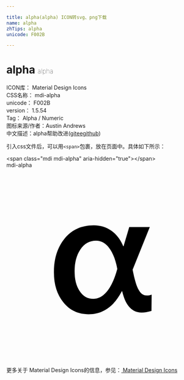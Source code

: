 ```yaml
---

title: alpha(alpha) ICON转svg、png下载
name: alpha
zhTips: alpha
unicode: F002B

---
```


# alpha  <small style="font-size: 60%;font-weight: 100">alpha</small>


<div class="detail-page">
<p>
<span>
ICON库：
<span class="badge-secondary badge">Material Design Icons</span> 
</span>
<br/>
<span>
CSS名称：
<span class="badge-secondary badge">mdi-alpha</span> 
</span>
<br/>
<span>
unicode：
<span class="badge-secondary badge">F002B</span> 
</span>
<br/>
<span>
version：
<span class="badge-secondary badge">1.5.54</span> 
</span>
<br/>
<span>Tag：
<span class="badge-light badge">Alpha / Numeric</span>
</span>
<br/>
<span>图标来源/作者：<span class="badge-light badge">Austin Andrews</span></span> 
<br/>
<span class="zh-detail">中文描述：<span class="badge-primary badge">alpha</span><span class="help-link"><span>帮助改进</span>(<a href="https://gitee.com/liuwave/icon-helper/edit/master/json/material/alpha.json" target="_blank" rel="noopener noreferrer">gitee</a><a href="https://github.com/liuwave/icon-helper/edit/master/json/material/alpha.json" target="_blank" rel="noopener noreferrer">github</a></span>)</span><br/>
</p>
</div>
<div class="alert alert-dark">
  <i class="mdi mdi-alpha mdi-48px"></i>
  <i class="mdi mdi-alpha mdi-36px"></i>
  <i class="mdi mdi-alpha mdi-24px"></i>
  <i class="mdi mdi-alpha mdi-18px"></i>
</div>
<div>
  <p>引入css文件后，可以用<code>&lt;span&gt;</code>包裹，放在页面中。具体如下所示：    
  </p>
  <div class="alert alert-primary" style="font-size: 14px">
    &lt;span class="mdi mdi-alpha" aria-hidden="true"&gt;&lt;/span&gt;
    <copy-btn content='<span class="mdi mdi-alpha" aria-hidden="true"></span>'></copy-btn>
  </div>
  <div class="alert alert-secondary">
    <i class="mdi mdi-alpha"
    style="font-size: 24px"
    aria-hidden="true"></i> mdi-alpha
    <copy-btn content="mdi-alpha" btn-title="复制图标名称"></copy-btn>
  </div>
</div>
<div id="svg" class="svg-wrap">
<svg xmlns="http://www.w3.org/2000/svg" viewBox="0 0 24 24"><path d="M18.08,17.8C17.62,17.93 17.21,18 16.85,18C15.65,18 14.84,17.12 14.43,15.35H14.38C13.39,17.26 12,18.21 10.25,18.21C8.94,18.21 7.89,17.72 7.1,16.73C6.31,15.74 5.92,14.5 5.92,13C5.92,11.25 6.37,9.85 7.26,8.76C8.15,7.67 9.36,7.12 10.89,7.12C11.71,7.12 12.45,7.35 13.09,7.8C13.73,8.26 14.22,8.9 14.56,9.73H14.6L15.31,7.33H17.87L15.73,12.65C15.97,13.89 16.22,14.74 16.5,15.19C16.74,15.64 17.08,15.87 17.5,15.87C17.74,15.87 17.93,15.83 18.1,15.76L18.08,17.8M13.82,12.56C13.61,11.43 13.27,10.55 12.81,9.95C12.36,9.34 11.81,9.04 11.18,9.04C10.36,9.04 9.7,9.41 9.21,10.14C8.72,10.88 8.5,11.79 8.5,12.86C8.5,13.84 8.69,14.65 9.12,15.31C9.54,15.97 10.11,16.29 10.82,16.29C11.42,16.29 11.97,16 12.46,15.45C12.96,14.88 13.37,14.05 13.7,12.96L13.82,12.56Z" /></svg>
</div>
<detail full-name='mdi-alpha'></detail>
    
<div><p>更多关于 Material Design Icons的信息，参见：<a target="_blank" href="https://iconhelper.cn/material.html"> Material Design Icons</a>
</p></div>
